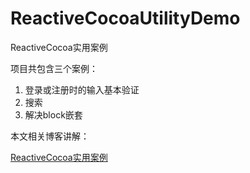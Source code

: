 # ReactiveCocoaUtilityDemo

ReactiveCocoa实用案例

项目共包含三个案例：

1.  登录或注册时的输入基本验证
2.  搜索
3.  解决block嵌套

本文相关博客讲解：

[ReactiveCocoa实用案例](http://www.brighttj.com/ios/ios-reactivecocoa-utility-demo.html)